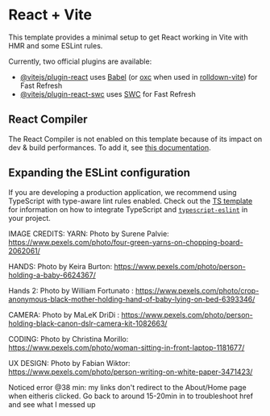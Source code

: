# React + Vite

This template provides a minimal setup to get React working in Vite with HMR and some ESLint rules.

Currently, two official plugins are available:

- [@vitejs/plugin-react](https://github.com/vitejs/vite-plugin-react/blob/main/packages/plugin-react) uses [Babel](https://babeljs.io/) (or [oxc](https://oxc.rs) when used in [rolldown-vite](https://vite.dev/guide/rolldown)) for Fast Refresh
- [@vitejs/plugin-react-swc](https://github.com/vitejs/vite-plugin-react/blob/main/packages/plugin-react-swc) uses [SWC](https://swc.rs/) for Fast Refresh

## React Compiler

The React Compiler is not enabled on this template because of its impact on dev & build performances. To add it, see [this documentation](https://react.dev/learn/react-compiler/installation).

## Expanding the ESLint configuration

If you are developing a production application, we recommend using TypeScript with type-aware lint rules enabled. Check out the [TS template](https://github.com/vitejs/vite/tree/main/packages/create-vite/template-react-ts) for information on how to integrate TypeScript and [`typescript-eslint`](https://typescript-eslint.io) in your project.


IMAGE CREDITS:
YARN: Photo by Surene Palvie: https://www.pexels.com/photo/four-green-yarns-on-chopping-board-2062061/

HANDS: Photo by Keira Burton: https://www.pexels.com/photo/person-holding-a-baby-6624367/

Hands 2: Photo by William  Fortunato : https://www.pexels.com/photo/crop-anonymous-black-mother-holding-hand-of-baby-lying-on-bed-6393346/

CAMERA: Photo by MaLeK DriDi : https://www.pexels.com/photo/person-holding-black-canon-dslr-camera-kit-1082663/

CODING: Photo by Christina Morillo: https://www.pexels.com/photo/woman-sitting-in-front-laptop-1181677/

UX DESIGN: Photo by Fabian Wiktor: https://www.pexels.com/photo/person-writing-on-white-paper-3471423/

Noticed error @38 min: my links don't redirect to the About/Home page when eitheris clicked. Go back to around 15-20min in to troubleshoot href and see what I messed up

